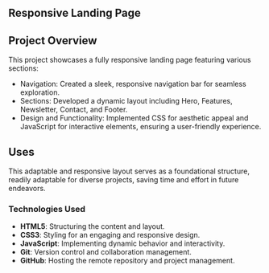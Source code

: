 ## Responsive Landing Page

## Project Overview

This project showcases a fully responsive landing page featuring various sections:

- Navigation: Created a sleek, responsive navigation bar for seamless exploration.
- Sections: Developed a dynamic layout including Hero, Features, Newsletter, Contact, and Footer.
- Design and Functionality: Implemented CSS for aesthetic appeal and JavaScript for interactive elements, ensuring a user-friendly experience.

## Uses

This adaptable and responsive layout serves as a foundational structure, readily adaptable for diverse projects, saving time and effort in future endeavors.

### Technologies Used

- **HTML5**: Structuring the content and layout.
- **CSS3**: Styling for an engaging and responsive design.
- **JavaScript**: Implementing dynamic behavior and interactivity.
- **Git**: Version control and collaboration management.
- **GitHub**: Hosting the remote repository and project management.
